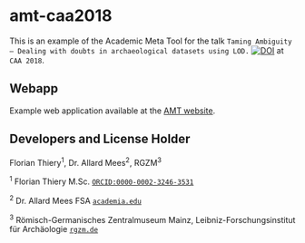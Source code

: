 # amt-caa2018

This is an example of the Academic Meta Tool for the talk `Taming Ambiguity – Dealing with doubts in archaeological datasets using LOD.`  [![DOI](https://zenodo.org/badge/DOI/10.5281/zenodo.1200111.svg)](https://doi.org/10.5281/zenodo.1200111) at `CAA 2018`.

## Webapp

Example web application available at the [AMT website](http://academic-meta-tool.xyz/caa2018/).

## Developers and License Holder

Florian Thiery<sup>1</sup>, Dr. Allard Mees<sup>2</sup>, RGZM<sup>3</sup>

<sup>1</sup> Florian Thiery M.Sc. [`ORCID:0000-0002-3246-3531`](http://orcid.org/0000-0002-3246-3531)

<sup>2</sup> Dr. Allard Mees FSA [`academia.edu`](https://rgzm.academia.edu/AllardMees)

<sup>3</sup> Römisch-Germanisches Zentralmuseum Mainz, Leibniz-Forschungsinstitut für Archäologie [`rgzm.de`](http://rgzm.de/)
